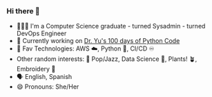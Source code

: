 ### Hi there 👋

- 👩🏻‍💻 I'm a Computer Science graduate - turned Sysadmin - turned DevOps Engineer
- 🌱 Currently working on [Dr. Yu's 100 days of Python Code](https://www.udemy.com/course/100-days-of-code/)
- 🔭 Fav Technologies: AWS ☁️, Python 🐍, CI/CD ♾️
- Other random interests: 🎸 Pop/Jazz, Data Science 🧪, Plants! 🪴, Embroidery 🧶
- 🗣️ English, Spanish
- 😄 Pronouns: She/Her
